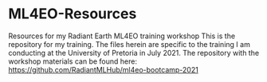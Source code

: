 # ML4EO-Resources
Resources for my Radiant Earth ML4EO training workshop
This is the repository for my training. The files herein are specific to the training I am conducting at the University of Pretoria in July 2021.
The repository with the workshop materials can be found here: https://github.com/RadiantMLHub/ml4eo-bootcamp-2021
